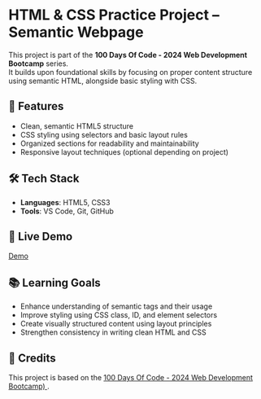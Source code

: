 # HTML & CSS Practice Project – Semantic Webpage

This project is part of the **100 Days Of Code - 2024 Web Development Bootcamp** series.   
It builds upon foundational skills by focusing on proper content structure using semantic HTML, alongside basic styling with CSS.

## 📌 Features
- Clean, semantic HTML5 structure
- CSS styling using selectors and basic layout rules
- Organized sections for readability and maintainability
- Responsive layout techniques (optional depending on project)

## 🛠️ Tech Stack
- **Languages**: HTML5, CSS3
- **Tools**: VS Code, Git, GitHub

## 🚀 Live Demo
[Demo](https://flavia3107.github.io/web-development-basics-html-css-practice/)

## 📚 Learning Goals
- Enhance understanding of semantic tags and their usage
- Improve styling using CSS class, ID, and element selectors
- Create visually structured content using layout principles
- Strengthen consistency in writing clean HTML and CSS

## 📖 Credits
This project is based on the [100 Days Of Code - 2024 Web Development Bootcamp)
](https://www.udemy.com/course/100-days-of-code-web-development-bootcamp/).

